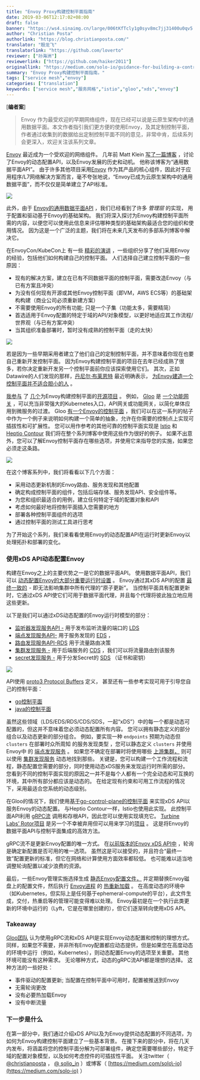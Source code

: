 ```yaml
---
title: "Envoy Proxy构建控制平面指南"
date: 2019-03-06T12:17:02+08:00
draft: false
banner: "https://ws4.sinaimg.cn/large/006tKfTcly1g0syv8mc7jj31400u0qv5.jpg"
author: "Christian Posta"
authorlink: "https://blog.christianposta.com/"
translator: "殷龙飞"
translatorlink: "https://github.com/loverto"
reviewer: ["孙海洲"]
reviewerlink: ["https://github.com/haiker2011"]
originallink: "https://medium.com/solo-io/guidance-for-building-a-control-plane-to-manage-envoy-proxy-at-the-edge-as-a-gateway-or-in-a-mesh-badb6c36a2af"
summary: "Envoy Proxy构建控制平面指南。"
tags: ["service mesh","envoy"]
categories: ["translation"]
keywords: ["service mesh","服务网格","istio","gloo","xds","envoy"]
---
```


\[**编者案**\]

> Envoy 作为最受欢迎的早期网络组件，现在已经可以说是云原生架构中的通用数据平面。本文作者指引我们更方便的使用Envoy，及其定制控制平面，作者通过收集到的数据给出定制控制平面不同的意见，非常中肯，后续系列会更深入，欢迎关注该系列文章。

[Envoy](https://www.envoyproxy.io/) 最近成为一个受欢迎的网络组件。 几年前 Matt Klein [写了一篇博客](https://blog.envoyproxy.io/the-universal-data-plane-api-d15cec7a) ，讨论了Envoy的动态配置API，以及Envoy发展的历史和动机。 他称该博客为“通用数据平面API”。 由于许多其他项目采用[Envoy](https://www.envoyproxy.io/community) 作为其产品的核心组件，因此对于应用程序/L7网络解决方案而言，毫不夸张地说，“Envoy已成为云原生架构中的通用数据平面”，而不仅仅是简单建立了API标准。

![](https://ws1.sinaimg.cn/large/61411417ly1g0mfoc0c9yj20dm07faap.jpg)

此外，由于 [Envoy的通用数据平面API](https://blog.envoyproxy.io/the-universal-data-plane-api-d15cec7a) ，我们已经看到了许多 *管理层* 的实现， 用于配置和驱动基于Envoy的基础架构。 我们将深入探讨为Envoy构建控制平面所需的内容，以便您可以使用此信息来评估哪种类型的基础架构最适合您的组织和使用情况。 因为这是一个广泛的主题，我们将在未来几天发布的多部系列博客中解决它。

在EnvoyCon/KubeCon上 有一些 [精彩的演讲](https://blog.envoyproxy.io/envoycon-recap-579d53576511) ，一些组织分享了他们采用Envoy的经验，包括他们如何构建自己的控制平面。 人们选择自己建立控制平面的一些原因：

- 现有的解决方案，建立在已有不同数据平面的控制平面，需要改造Envoy（与已有方案且冲突）
- 为没有任何现有开源或其他Envoy控制平面（即VM，AWS ECS等）的基础架构构建（商业公司必须重新建方案）
- 不需要使用Envoy的所有功能; 只是一个子集（功能太多，需要精简）
- 首选适用于Envoy配置的特定于域的API/对象模型，以更好地适应其工作流程/世界观（与已有方案冲突）
- 当其组织准备部署时，暂时没有成熟的控制平面（走的太快）

![](https://ws1.sinaimg.cn/large/61411417ly1g0mforyrc1j20go0digsn.jpg)

若是因为一些早期采用者建立了他们自己的定制控制平面，并不意味着你现在也要自己重新开发控制平面。 因为Envoy构建控制平面的项目在去年已经成熟了很多，若你决定重新开发另一个控制平面前你应该探索使用它们。 其次，正如Datawire的人们发现的那样，[丹尼尔·布莱恩特](https://twitter.com/danielbryantuk) 最近明确表示， [为Envoy建造一个控制平面并不适合胆小的人](https://www.infoq.com/articles/ambassador-api-gateway-kubernetes) 。

[我参与](https://www.solo.io/) 了 [几个](https://github.com/istio/istio)为Envoy构建控制平面的[开源项目](https://github.com/solo-io/gloo) 。 例如， [Gloo](https://gloo.solo.io/) 是 [一个功能网关](https://medium.com/solo-io/announcing-gloo-the-function-gateway-3f0860ef6600) ，可以充当非常强大的Kubernetes入口，API网关或功能网关，以简化单体应用到微服务的过渡。 Gloo [有一个Envoy的控制平面](https://gloo.solo.io/introduction/architecture/) ，我们可以在这一系列的帖子中作为一个例子来说明如何构建一个简单的抽象，允许在你需要的控制点上实现可插拔性和可扩展性。 您可以用作参考的其他可靠的控制平面实现是 [Istio](https://istio.io/) 和 [Heptio Contour](https://github.com/heptio/contour) 我们将在整个系列博客中使用这些作为很好的例子。 如果不出意外，您可以了解Envoy控制平面存在哪些选项，并使用它来指导您的实施，如果您必须走这条路。

![](https://ws1.sinaimg.cn/large/61411417ly1g0mfpbj0hgj21200a840t.jpg)

在这个博客系列中，我们将看看以下几个方面：

- 采用动态更新机制的Envoy路由、服务发现和其他配置
- 确定构成控制平面的组件，包括后端存储、服务发现API、安全组件等。
- 为您和组织最适合的用例，建立任何特定于域的配置对象和API
- 考虑如何最好地将控制平面插入您需要的地方
- 部署各种控制平面组件的选项
- 通过控制平面的测试工具进行思考

为了开始这个系列，我们来看看使用Envoy的动态配置API在运行时更新Envoy以处理拓扑和部署的变化。

### 使用xDS API动态配置Envoy

构建在Envoy之上的主要优势之一是它的数据平面API。 使用数据平面API，我们可以 [动态配置Envoy的大部分重要运行时设置](https://www.envoyproxy.io/docs/envoy/v1.9.0/intro/arch_overview/dynamic_configuration) 。 Envoy通过其xDS API的配置 [最终一致的](https://blog.envoyproxy.io/embracing-eventual-consistency-in-soa-networking-32a5ee5d443d)  \- 即无法影响集群中所有代理的“原子更新”。 当控制平面具有配置更新时，它通过xDS API使它们可用于数据平面代理，并且每个代理将彼此独立地应用这些更新。

以下是我们可以通过xDS动态配置的Envoy运行时模型的部分：

- [监听器发现服务API \-](https://www.envoyproxy.io/docs/envoy/v1.9.0/configuration/listeners/lds#config-listeners-lds) 用于发布监听流量的端口的 [LDS](https://www.envoyproxy.io/docs/envoy/v1.9.0/configuration/listeners/lds#config-listeners-lds)
- [端点发现服务API\-](https://www.envoyproxy.io/docs/envoy/v1.9.0/api-v2/api/v2/eds.proto#envoy-api-file-envoy-api-v2-eds-proto) 用于服务发现的 [EDS](https://www.envoyproxy.io/docs/envoy/v1.9.0/api-v2/api/v2/eds.proto#envoy-api-file-envoy-api-v2-eds-proto) ，
- [路由发现服务API\-RDS](https://www.envoyproxy.io/docs/envoy/v1.9.0/configuration/http_conn_man/rds#config-http-conn-man-rds) 用于流量路由决策
- [集群发现服务 \-](https://www.envoyproxy.io/docs/envoy/v1.9.0/configuration/cluster_manager/cds#config-cluster-manager-cds) 用于后端服务的 [CDS](https://www.envoyproxy.io/docs/envoy/v1.9.0/configuration/cluster_manager/cds#config-cluster-manager-cds) ，我们可以将流量路由到该服务
- [secret发现服务 \-](https://www.envoyproxy.io/docs/envoy/v1.9.0/configuration/secret) 用于分发Secret的 [SDS](https://www.envoyproxy.io/docs/envoy/v1.9.0/configuration/secret) （证书和密钥）

![](https://ws1.sinaimg.cn/large/61411417ly1g0mfpqxtkyj20p00gm0yz.jpg)

API使用 [proto3 Protocol Buffers](https://www.envoyproxy.io/docs/envoy/v1.9.0/configuration/overview/v2_overview#config-overview-v2) 定义， 甚至还有一些参考实现可用于引导您自己的控制平面：

- [go控制平面](https://github.com/envoyproxy/go-control-plane)
- [java的控制平面](https://github.com/envoyproxy/java-control-plane)

虽然这些领域（LDS/EDS/RDS/CDS/SDS，一起“xDS”）中的每一个都是动态可配置的，但这并不意味着您必须动态配置所有内容。 您可以拥有静态定义的部分组合以及动态更新的部分组合。 例如，要实现一种 `endpoints` 预期为动态但 `clusters` 在部署时众所周知 的服务发现类型 ，您可以静态定义 `clusters` 并使用 Envoy中 的 [端点发现服务](https://www.envoyproxy.io/docs/envoy/v1.9.0/api-v2/api/v2/eds.proto#envoy-api-file-envoy-api-v2-eds-proto) 。 如果您不确定在部署时将使用哪些 [上游集群，](https://www.envoyproxy.io/docs/envoy/v1.9.0/intro/arch_overview/terminology) 则可以使用 [集群发现服务](https://www.envoyproxy.io/docs/envoy/v1.9.0/configuration/cluster_manager/cds#config-cluster-manager-cds) 动态地找到那些。 关键是，您可以构建一个工作流程和流程，静态配置您需要的部分，同时使用动态xDS服务来发现运行时所需的部分。 您看到不同的控制平面实现的原因之一并不是每个人都有一个完全动态和可互换的环境，其中所有部分都应该是动态的。 在给定现有约束和可用工作流程的情况下，采用最适合您系统的动态级别。

在Gloo的情况下，我们使用[基于go\-control\-plane的控制平面](https://github.com/solo-io/gloo/blob/ac3bddf202423b297fb909eb6eff498745a8c015/projects/gloo/pkg/xds/envoy.go#L76) 来实现xDS API以服务Envoy的动态配置。 与Heptio Contour一样，Istio也使用此实现。 此控制平面API利用 [gRPC流](https://grpc.io/docs/guides/concepts.html#server-streaming-rpc) 调用和存根API，因此您可以使用实现填充它。 [ Turbine Labs’ Rotor项目](https://github.com/turbinelabs/rotor) 是另一个不幸被弃用但可以用来学习的[项目](https://github.com/turbinelabs/rotor) 。 这是将Envoy的数据平面API与控制平面集成的高效方法。

gRPC流不是更新Envoy配置的唯一方式。 在[以前版本的Envoy xDS API中](https://www.envoyproxy.io/docs/envoy/v1.5.0/api-v1/api) ，轮询是确定新配置是否可用的唯一选项。 虽然这是可以接受的，并且符合“最终一致”配置更新的标准，但它在网络和计算使用方面效率都较低。 也可能难以适当地调整轮询配置以减少浪费的资源。

最后，一些Envoy管理实施选择生成 [静态Envoy配置文件，](https://www.envoyproxy.io/docs/envoy/latest/configuration/overview/v2_overview#static) 并定期替换Envoy磁盘上的配置文件，然后执行 [Envoy进程](https://blog.envoyproxy.io/envoy-hot-restart-1d16b14555b5) 的 [热重新加载](https://blog.envoyproxy.io/envoy-hot-restart-1d16b14555b5) 。 在高度动态的环境中（如Kubernetes，但实际上是任何基于ephemeral\-compute的平台），此文件生成，交付，热重启等的管理可能变得难以处理。 Envoy最初是在一个执行此类更新的环境中运行的（Lyft，它是在哪里创建的），但它们逐渐转向使用xDS API。

### Takeaway

[Gloo团队](https://github.com/solo-io/gloo/graphs/contributors) 认为使用gRPC流和xDS API是实现Envoy动态配置和控制的理想方式。 同样，如果您不需要，并非所有Envoy配置都应动态提供，但是如果您在高度动态的环境中运行（例如，Kubernetes），则动态配置Envoy的选项至关重要。 其他环境可能没有这种需求。 无论哪种方式，动态的g​​RPC流API都是理想的选择。 这种方法的一些好处：

- 事件驱动的配置更新; 当配置在控制平面中可用时，配置被推送到Envoy
- 无需轮询更改
- 没有必要热加载Envoy
- 没有中断流量

### 下一步是什么

在第一部分中，我们通过介绍xDS API以及为Envoy提供动态配置的不同选项，为如何为Envoy构建控制平面建立了一些基本背景。 在接下来的部分中，将在几天内发布，将涵盖将您的控制平面分解为可部署组件，确定您需要哪些部分，特定于域的配置对象模型，以及如何考虑控件的可插拔性平面。 关注twitter（ [@christianposta](https://twitter.com/christianposta) ， [@ solio\_in](https://twitter.com/soloio_inc) ）或博客（ [https://medium.com/solo\-io](https://medium.com/solo-io) ）